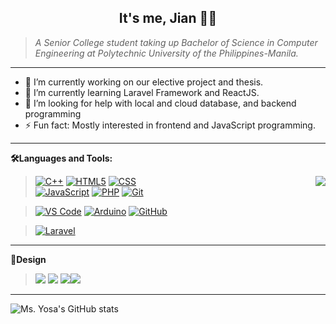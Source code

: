 <h2 align="center">
 It's me, Jian 👩‍💻
</h2>

> *A Senior College student taking up Bachelor of Science in Computer Engineering  at Polytechnic University of the Philippines-Manila.*

***

- 🔭 I’m currently working on our elective project and thesis.
- 🌱 I’m currently learning Laravel Framework and ReactJS.
- 🤔 I’m looking for help with local and cloud database, and backend programming
- ⚡ Fun fact: Mostly interested in frontend and JavaScript programming.

***

**🛠️Languages and Tools:** 

<img align="right" src="https://github-readme-stats.vercel.app/api/top-langs/?username=Ms-Yosa&layout=compact&theme=merko"/>



> [![C++](https://img.shields.io/badge/-C%2B%2B-00599C?style=for-the-badge&labelColor=black&logo=c%2B%2B&logoColor=00599C)](#) 
[![HTML5](https://img.shields.io/badge/-HTML5-E34F26?style=for-the-badge&labelColor=black&logo=html5&logoColor=E34F26)](#)
[![CSS](https://img.shields.io/badge/-CSS3-1572B6?style=for-the-badge&labelColor=black&logo=css3&logoColor=1572B6)](#) <br>
[![JavaScript](https://img.shields.io/badge/-JavaScript-F7DF1E?style=for-the-badge&labelColor=black&logo=javascript&logoColor=F7DF1E)](#)
[![PHP](https://img.shields.io/badge/-PHP-777BB4?style=for-the-badge&labelColor=black&logo=php&logoColor=777BB4)](#)
[![Git](https://img.shields.io/badge/-Git-F05032?style=for-the-badge&labelColor=black&logo=git&logoColor=F05032)](#)


> [![VS Code](https://img.shields.io/badge/-VS_Code-007ACC?style=for-the-badge&labelColor=black&logo=visual%20studio%20code&logoColor=007ACC)](#)
[![Arduino](https://img.shields.io/badge/-Arduino_IDE-00979D?style=for-the-badge&labelColor=black&logo=arduino&logoColor=00979D)](#)
[![GitHub](https://img.shields.io/badge/-GitHub-181717?style=for-the-badge&labelColor=black&logo=github&logoColor=white)](#)

> [![Laravel](https://img.shields.io/badge/-Laravel-FF2D20?style=for-the-badge&labelColor=black&logo=laravel&logoColor=FF2D20)](#)

***

**🎨Design**

 
> <img src="https://img.icons8.com/color/48/000000/adobe-illustrator--v2.png"/> <img src="https://img.icons8.com/color/48/000000/adobe-xd--v2.png"/> <img src="https://img.icons8.com/color/48/000000/adobe-photoshop--v2.png"/><img  src="https://img.icons8.com/cute-clipart/48/000000/canva.png"/>

*** 

![Ms. Yosa's GitHub stats](https://github-readme-stats.vercel.app/api?username=Ms-Yosa&show_icons=true&theme=merko)





